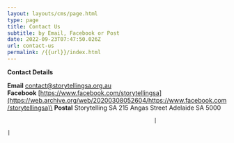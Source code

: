 ```yaml
---
layout: layouts/cms/page.html
type: page
title: Contact Us
subtitle: by Email, Facebook or Post
date: 2022-09-23T07:47:50.026Z
url: contact-us
permalink: /{{url}}/index.html
---
```

**Contact Details**

**Email** contact@storytellingsa.org.au  
**Facebook**  [https://www.facebook.com/storytellingsa](https://web.archive.org/web/20200308052604/https://www.facebook.com/storytellingsa)\
**Postal**  Storytelling SA 215 Angas Street Adelaide SA 5000 

```
                                               |
                                                                                     |
```